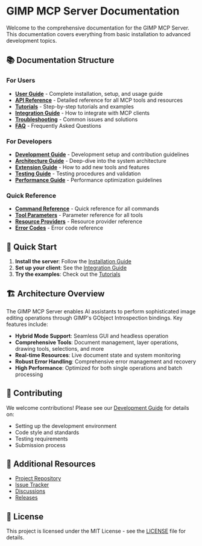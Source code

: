 # GIMP MCP Server Documentation

Welcome to the comprehensive documentation for the GIMP MCP Server. This documentation covers everything from basic installation to advanced development topics.

## 📚 Documentation Structure

### For Users
- **[User Guide](user-guide/README.md)** - Complete installation, setup, and usage guide
- **[API Reference](api-reference/README.md)** - Detailed reference for all MCP tools and resources  
- **[Tutorials](tutorials/README.md)** - Step-by-step tutorials and examples
- **[Integration Guide](integration/README.md)** - How to integrate with MCP clients
- **[Troubleshooting](troubleshooting/README.md)** - Common issues and solutions
- **[FAQ](faq.md)** - Frequently Asked Questions

### For Developers
- **[Development Guide](development/README.md)** - Development setup and contribution guidelines
- **[Architecture Guide](architecture/README.md)** - Deep-dive into the system architecture
- **[Extension Guide](extension/README.md)** - How to add new tools and features
- **[Testing Guide](testing/README.md)** - Testing procedures and validation
- **[Performance Guide](performance/README.md)** - Performance optimization guidelines

### Quick Reference
- **[Command Reference](reference/commands.md)** - Quick reference for all commands
- **[Tool Parameters](reference/tool-parameters.md)** - Parameter reference for all tools
- **[Resource Providers](reference/resources.md)** - Resource provider reference
- **[Error Codes](reference/error-codes.md)** - Error code reference

## 🚀 Quick Start

1. **Install the server**: Follow the [Installation Guide](user-guide/installation.md)
2. **Set up your client**: See the [Integration Guide](integration/README.md)
3. **Try the examples**: Check out the [Tutorials](tutorials/README.md)

## 🏗️ Architecture Overview

The GIMP MCP Server enables AI assistants to perform sophisticated image editing operations through GIMP's GObject Introspection bindings. Key features include:

- **Hybrid Mode Support**: Seamless GUI and headless operation
- **Comprehensive Tools**: Document management, layer operations, drawing tools, selections, and more
- **Real-time Resources**: Live document state and system monitoring
- **Robust Error Handling**: Comprehensive error management and recovery
- **High Performance**: Optimized for both single operations and batch processing

## 🤝 Contributing

We welcome contributions! Please see our [Development Guide](development/README.md) for details on:
- Setting up the development environment
- Code style and standards
- Testing requirements
- Submission process

## 📖 Additional Resources

- [Project Repository](https://github.com/gimp-mcp/gimp-mcp-server)
- [Issue Tracker](https://github.com/gimp-mcp/gimp-mcp-server/issues)
- [Discussions](https://github.com/gimp-mcp/gimp-mcp-server/discussions)
- [Releases](https://github.com/gimp-mcp/gimp-mcp-server/releases)

## 📄 License

This project is licensed under the MIT License - see the [LICENSE](../LICENSE) file for details.